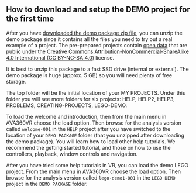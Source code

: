 ## How to download and setup the DEMO project for the first time

After you have [downloaded the demo package zip file](install.md), you can unzip the demo package since it contains all the files you need to try out a real example of a project.
The pre-prepared projects contain [open data](https://wiki.creativecommons.org/wiki/data) that are public under the [Creative Commons Attribution-NonCommercial-ShareAlike 4.0 International (CC BY-NC-SA 4.0)](http://creativecommons.org/licenses/by-nc-sa/4.0/) license.

It is best to unzip this package to a fast SSD drive (internal or external). The demo package is huge (approx. 5 GB) so you will need plenty of free storage.

The top folder will be the initial location of your MY PROJECTS. Under this folder you will see more folders for six projects: HELP, HELP2, HELP3, PROBLEMS, CREATING-PROJECTS, LEGO-DEMO.

To load the welcome and introduction, then from the main menu in AVA360VR choose the load option.
Then browse for the analysis version called `welcome-001` in the `HELP` project after you have switched to the location of your `DEMO PACKAGE` folder (that you unzipped after downloading the demo package).
You will learn how to load other help tutorials. We recommend the getting started tutorial, and those on how to use the controllers, playback, window controls and navigation.

After you have tried some help tutorials in VR, you can load the demo LEGO project.
From the main menu in AVA360VR choose the load option.
Then browse for the analysis version called `lego-demo1-001` in the `LEGO DEMO` project in the `DEMO PACKAGE` folder.
